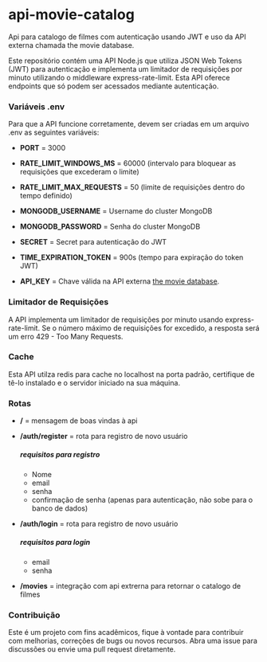 # api-movie-catalog

Api para catalogo de filmes com autenticação usando JWT e uso da API externa chamada the movie database. 

Este repositório contém uma API Node.js que utiliza JSON Web Tokens (JWT) para autenticação e implementa um limitador de requisições por minuto utilizando o middleware express-rate-limit. Esta API oferece endpoints que só podem ser acessados mediante autenticação. 

### Variáveis .env

Para que a API funcione corretamente, devem ser criadas em um arquivo .env as seguintes variáveis: 

- **PORT** = 3000

- **RATE_LIMIT_WINDOWS_MS** = 60000 (intervalo para bloquear as requisições que excederam o limite)

- **RATE_LIMIT_MAX_REQUESTS** = 50 (limite de requisições dentro do tempo definido)

- **MONGODB_USERNAME** = Username do cluster MongoDB

- **MONGODB_PASSWORD** = Senha do cluster MongoDB

- **SECRET** = Secret para autenticação do JWT

- **TIME_EXPIRATION_TOKEN** = 900s (tempo para expiração do token JWT)

- **API_KEY** = Chave válida na API externa [the movie database](https://developer.themoviedb.org/docs/getting-started).

### Limitador de Requisições

A API implementa um limitador de requisições por minuto usando express-rate-limit. Se o número máximo de requisições for excedido, a resposta será um erro 429 - Too Many Requests.

### Cache

Esta API utilza redis para cache no localhost na porta padrão, certifique de tê-lo instalado e o servidor iniciado na sua máquina.

### Rotas

- **/** = mensagem de boas vindas à api
- **/auth/register** = rota para registro de novo usuário
  ##### requisitos para registro
    - Nome
    - email
    - senha
    - confirmação de senha (apenas para autenticação, não sobe para o banco de dados)
      
 - **/auth/login** = rota para registro de novo usuário
   
   ##### requisitos para login
    - email
    - senha
      
  - **/movies** = integração com api extrerna para retornar o catalogo de filmes

### Contribuição

Este é um projeto com fins acadêmicos, fique à vontade para contribuir com melhorias, correções de bugs ou novos recursos. Abra uma issue para discussões ou envie uma pull request diretamente.

